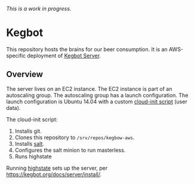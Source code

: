 *This is a work in progress.*

Kegbot
======
This repository hosts the brains for our beer consumption. It is an
AWS-specific deployment of [Kegbot
Server](https://github.com/Kegbot/kegbot-server).

Overview
--------
The server lives on an EC2 instance. The EC2 instance is part of an autoscaling
group.  The autoscaling group has a launch configuration. The launch
configuration is Ubuntu 14.04 with a custom [cloud-init
script](https://github.com/zackhsi/kegbot-aws/blob/master/cloud_init) (user
data).

The cloud-init script:

1. Installs git.
1. Clones this repository to `/srv/repos/kegbow-aws`.
1. Installs [salt](https://github.com/saltstack/salt).
1. Configures the salt minion to run masterless.
1. Runs highstate

Running
[highstate](https://github.com/zackhsi/kegbot-aws/blob/master/salt/states/kegbot/init.sls)
sets up the server, per https://kegbot.org/docs/server/install/.
